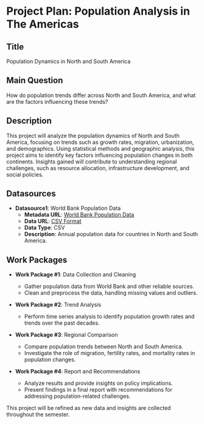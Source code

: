# Project Plan: Population Analysis in The Americas

## Title
Population Dynamics in North and South America

## Main Question
How do population trends differ across North and South America, and what are the factors influencing these trends?

## Description
This project will analyze the population dynamics of North and South America, focusing on trends such as growth rates, migration, urbanization, and demographics. Using statistical methods and geographic analysis, this project aims to identify key factors influencing population changes in both continents. Insights gained will contribute to understanding regional challenges, such as resource allocation, infrastructure development, and social policies.

## Datasources
- **Datasource1**: World Bank Population Data  
  - **Metadata URL**: [World Bank Population Data](https://data.worldbank.org/indicator/SP.POP.TOTL)  
  - **Data URL**: [CSV Format](https://data.worldbank.org/indicator/SP.POP.TOTL?view=chart)  
  - **Data Type**: CSV  
  - **Description**: Annual population data for countries in North and South America.

## Work Packages
- **Work Package #1**: Data Collection and Cleaning  
  - Gather population data from World Bank and other reliable sources.  
  - Clean and preprocess the data, handling missing values and outliers.  

- **Work Package #2**: Trend Analysis  
  - Perform time series analysis to identify population growth rates and trends over the past decades.

- **Work Package #3**: Regional Comparison  
  - Compare population trends between North and South America.  
  - Investigate the role of migration, fertility rates, and mortality rates in population changes.

- **Work Package #4**: Report and Recommendations  
  - Analyze results and provide insights on policy implications.  
  - Present findings in a final report with recommendations for addressing population-related challenges.

This project will be refined as new data and insights are collected throughout the semester.
